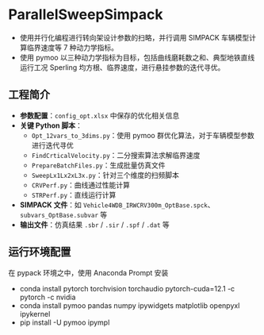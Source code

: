 # ParallelSweepSimpack

- 使用并行化编程进行转向架设计参数的扫略，并行调用 SIMPACK 车辆模型计算临界速度等 7 种动力学指标。
- 使用 pymoo 以三种动力学指标为目标，包括曲线磨耗数之和、典型地铁直线运行工况 Sperling 均方根、临界速度，进行悬挂参数的迭代寻优。

## 工程简介

- **参数配置**：`config_opt.xlsx` 中保存的优化相关信息
- **关键 Python 脚本**：
  - `Opt_12vars_to_3dims.py`：使用 pymoo 群优化算法，对于车辆模型参数进行迭代寻优
  - `FindCrticalVelocity.py`：二分搜索算法求解临界速度
  - `PrepareBatchFiles.py`：生成批量仿真文件
  - `SweepLx1Lx2xL3x.py`：针对三个维度的扫频脚本
  - `CRVPerf.py`：曲线通过性能计算
  - `STRPerf.py`：直线运行计算
- **SIMPACK 文件**：如 `Vehicle4WDB_IRWCRV300m_OptBase.spck`、`subvars_OptBase.subvar` 等
- **输出文件**：仿真结果 `.sbr` / `.sir` / `.spf` / `.dat` 等

## 运行环境配置

在 pypack 环境之中，使用 Anaconda Prompt 安装

- conda install pytorch torchvision torchaudio pytorch-cuda=12.1 -c pytorch -c nvidia
- conda install pymoo pandas numpy ipywidgets matplotlib openpyxl ipykernel
- pip install -U pymoo ipympl
